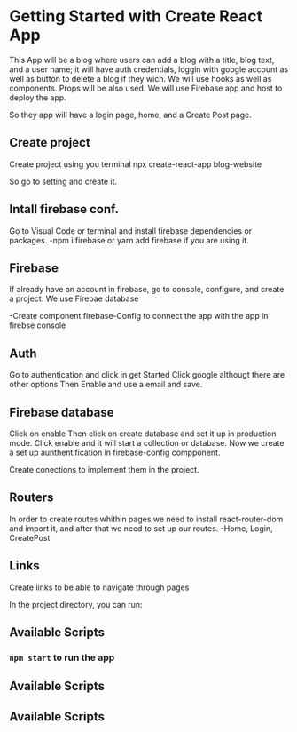 # Getting Started with Create React App

This App will be a blog where users can add a blog with a title, blog text, and a user name; it will have auth credentials, loggin with google account as well as button to delete a blog if they wich. We will use hooks as well as components. Props will be also used. We will use Firebase app and host to deploy the app.

So they app will have a login page, home, and a Create Post page.

## Create project

Create project using you terminal
npx create-react-app blog-website

So go to setting and create it.

## Intall firebase conf.
Go to Visual Code or terminal and install firebase dependencies or packages.
-npm i firebase or yarn add firebase if you are using it.

## Firebase
If already have an account in firebase, go to console, configure, and create a project.
We use Firebae database

-Create component firebase-Config to connect the app with the app in firebse console

## Auth
Go to authentication and click in get Started
Click google althougt there are other options
Then Enable and use a email and save.

## Firebase database
Click on enable
Then click on create database and set it up in production mode.
Click enable and it will start a collection or database.
Now we create a set up aunthentification in firebase-config compponent.

Create conections to implement them in the project.

## Routers
In order to create routes whithin pages we need to install react-router-dom and import it, and after that we need to set up our routes.
-Home, Login, CreatePost

## Links
Create links to be able to navigate through pages

In the project directory, you can run:

## Available Scripts

### `npm start` to run the app



## Available Scripts
## Available Scripts

